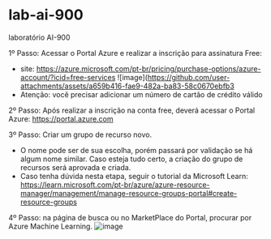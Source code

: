 # lab-ai-900
laboratório AI-900

1º Passo: Acessar o Portal Azure e realizar a inscrição para assinatura Free:
  - site: https://azure.microsoft.com/pt-br/pricing/purchase-options/azure-account/?icid=free-services 
  ![image](https://github.com/user-attachments/assets/a659b416-fae9-482a-ba83-58c0670ebfb3
  - Atenção: você precisar adicionar um número de cartão de crédito válido

2º Passo: Após realizar a inscrição na conta free, deverá acessar o Portal Azure: https://portal.azure.com

3º Passo: Criar um grupo de recurso novo. 
  - O nome pode ser de sua escolha, porém passará por validação se há algum nome similar. Caso esteja tudo certo, a criação do grupo de recursos será aprovada e criada.
  - Caso tenha dúvida nesta etapa, seguir o tutorial da Microsoft Learn: https://learn.microsoft.com/pt-br/azure/azure-resource-manager/management/manage-resource-groups-portal#create-resource-groups

4º Passo: na página de busca ou no MarketPlace do Portal, procurar por Azure Machine Learning.
![image](https://github.com/user-attachments/assets/9e6a102c-6155-4c2a-b087-5534815b7294)


    


